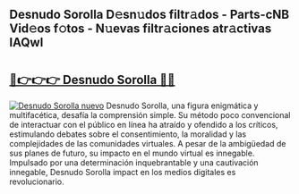 ## Desnudo Sorolla D𝚎sn𝚞dos filtr𝚊dos - Parts-cNB Vid𝚎os f𝚘tos - N𝚞evas filtr𝚊ciones atr𝚊ctivas lAQwl

# <h2><a href="http://mb7nan.tromn.icu/?c=Desnudo+Sorolla">🔗👉👉👉 Desnudo Sorolla 🔗🔗</a></h2>

[![Desnudo Sorolla nuevo](https://i.imgur.com/pEAQMta.gif)](http://mb7nan.tromn.icu/?c=Desnudo+Sorolla)
Desnudo Sorolla, una figura enigmática y multifacética, desafía la comprensión simple. Su método poco convencional de interactuar con el público en línea ha atraído y ofendido a los críticos, estimulando debates sobre el consentimiento, la moralidad y las complejidades de las comunidades virtuales. A pesar de la ambigüedad de sus planes de futuro, su impacto en el mundo virtual es innegable. Impulsado por una determinación inquebrantable y una cautivación innegable, Desnudo Sorolla impact en los medios digitales es revolucionario.
